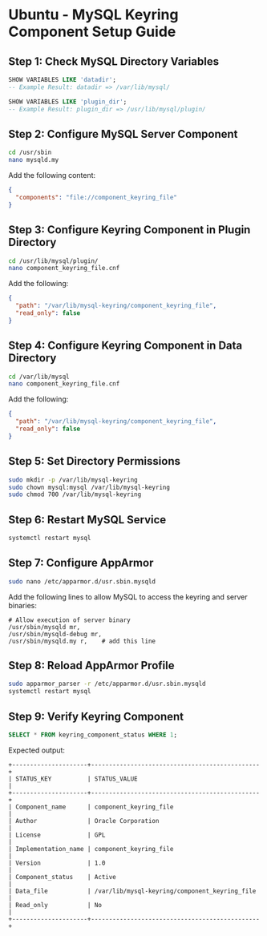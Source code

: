 # Ubuntu - MySQL Keyring Component Setup Guide

## Step 1: Check MySQL Directory Variables

```sql
SHOW VARIABLES LIKE 'datadir';
-- Example Result: datadir => /var/lib/mysql/

SHOW VARIABLES LIKE 'plugin_dir';
-- Example Result: plugin_dir => /usr/lib/mysql/plugin/
```

## Step 2: Configure MySQL Server Component

```bash
cd /usr/sbin
nano mysqld.my
```

Add the following content:

```json
{
  "components": "file://component_keyring_file"
}
```

## Step 3: Configure Keyring Component in Plugin Directory

```bash
cd /usr/lib/mysql/plugin/
nano component_keyring_file.cnf
```

Add the following:

```json
{
  "path": "/var/lib/mysql-keyring/component_keyring_file",
  "read_only": false
}
```

## Step 4: Configure Keyring Component in Data Directory

```bash
cd /var/lib/mysql
nano component_keyring_file.cnf
```

Add the following:

```json
{
  "path": "/var/lib/mysql-keyring/component_keyring_file",
  "read_only": false
}
```

## Step 5: Set Directory Permissions

```bash
sudo mkdir -p /var/lib/mysql-keyring
sudo chown mysql:mysql /var/lib/mysql-keyring
sudo chmod 700 /var/lib/mysql-keyring
```

## Step 6: Restart MySQL Service

```bash
systemctl restart mysql
```

## Step 7: Configure AppArmor

```bash
sudo nano /etc/apparmor.d/usr.sbin.mysqld
```

Add the following lines to allow MySQL to access the keyring and server binaries:

```
# Allow execution of server binary
/usr/sbin/mysqld mr,
/usr/sbin/mysqld-debug mr,
/usr/sbin/mysqld.my r,    # add this line
```

## Step 8: Reload AppArmor Profile

```bash
sudo apparmor_parser -r /etc/apparmor.d/usr.sbin.mysqld
systemctl restart mysql
```

## Step 9: Verify Keyring Component

```sql
SELECT * FROM keyring_component_status WHERE 1;
```

Expected output:

```
+---------------------+-----------------------------------------------+
| STATUS_KEY          | STATUS_VALUE                                  |
+---------------------+-----------------------------------------------+
| Component_name      | component_keyring_file                        |
| Author              | Oracle Corporation                            |
| License             | GPL                                           |
| Implementation_name | component_keyring_file                        |
| Version             | 1.0                                           |
| Component_status    | Active                                        |
| Data_file           | /var/lib/mysql-keyring/component_keyring_file |
| Read_only           | No                                            |
+---------------------+-----------------------------------------------+
```
